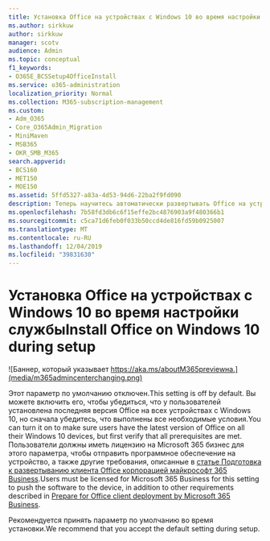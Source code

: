 ```yaml
---
title: Установка Office на устройствах с Windows 10 во время настройки службы
ms.author: sirkkuw
author: sirkkuw
manager: scotv
audience: Admin
ms.topic: conceptual
f1_keywords:
- O365E_BCSSetup4OfficeInstall
ms.service: o365-administration
localization_priority: Normal
ms.collection: M365-subscription-management
ms.custom:
- Adm_O365
- Core_O365Admin_Migration
- MiniMaven
- MSB365
- OKR_SMB_M365
search.appverid:
- BCS160
- MET150
- MOE150
ms.assetid: 5ffd5327-a83a-4d53-94d6-22ba2f9fd090
description: Теперь научитесь автоматически развертывать Office на устройствах с Windows 10 во время установки.
ms.openlocfilehash: 7b58fd3db6c6f15effe2bc4876903a9f480366b1
ms.sourcegitcommit: c5ca71d6feb0f033b50ccd4de816fd59b0925007
ms.translationtype: MT
ms.contentlocale: ru-RU
ms.lasthandoff: 12/04/2019
ms.locfileid: "39831630"
---
```

# <a name="install-office-on-windows-10-during-setup"></a><span data-ttu-id="4ae77-103">Установка Office на устройствах с Windows 10 во время настройки службы</span><span class="sxs-lookup"><span data-stu-id="4ae77-103">Install Office on Windows 10 during setup</span></span>

![Баннер, который указывает https://aka.ms/aboutM365previewна.](media/m365admincenterchanging.png)

<span data-ttu-id="4ae77-105">Этот параметр по умолчанию отключен.</span><span class="sxs-lookup"><span data-stu-id="4ae77-105">This setting is off by default.</span></span> <span data-ttu-id="4ae77-106">Вы можете включить его, чтобы убедиться, что у пользователей установлена последняя версия Office на всех устройствах с Windows 10, но сначала убедитесь, что выполнены все необходимые условия.</span><span class="sxs-lookup"><span data-stu-id="4ae77-106">You can turn it on to make sure users have the latest version of Office on all their Windows 10 devices, but first verify that all prerequisites are met.</span></span> <span data-ttu-id="4ae77-107">Пользователи должны иметь лицензию на Microsoft 365 бизнес для этого параметра, чтобы отправить программное обеспечение на устройство, а также другие требования, описанные в [статье Подготовка к развертыванию клиента Office корпорацией майкрософт 365 Business](prepare-for-office-client-deployment.md).</span><span class="sxs-lookup"><span data-stu-id="4ae77-107">Users must be licensed for Microsoft 365 Business for this setting to push the software to the device, in addition to other requirements described in [Prepare for Office client deployment by Microsoft 365 Business](prepare-for-office-client-deployment.md).</span></span>
  
<span data-ttu-id="4ae77-108">Рекомендуется принять параметр по умолчанию во время установки.</span><span class="sxs-lookup"><span data-stu-id="4ae77-108">We recommend that you accept the default setting during setup.</span></span>
